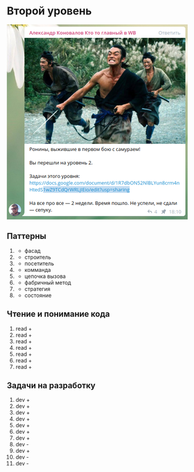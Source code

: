 # Второй уровень

![alt text](./image.png)

## Паттерны

1. - фасад
2. - строитель
3. - посетитель
4. - комманда
5. - цепочка вызова
6. - фабричный метод
7. - стратегия
8. - состояние

## Чтение и понимание кода

1. read +
2. read +
3. read +
4. read +
5. read +
6. read +
7. read +

## Задачи на разработку

1. dev +
2. dev +
3. dev +
4. dev +
5. dev +
6. dev +
7. dev +
8. dev -
9. dev +
10. dev -
11. dev -
